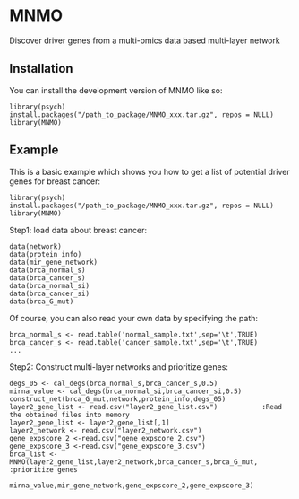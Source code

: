 # MNMO
Discover driver genes from a multi-omics data based multi-layer network 
## Installation

You can install the development version of MNMO like so:

```{r, eval=FALSE}
library(psych)
install.packages("/path_to_package/MNMO_xxx.tar.gz", repos = NULL)
library(MNMO)
```

## Example

This is a basic example which shows you how to get a list of potential driver genes for breast cancer:

```{r, eval=FALSE}
library(psych)
install.packages("/path_to_package/MNMO_xxx.tar.gz", repos = NULL)
library(MNMO)
```
Step1: load data about breast cancer:
```{r, eval=FALSE, message=FALSE, warning = FALSE}
data(network)
data(protein_info)
data(mir_gene_network)
data(brca_normal_s)
data(brca_cancer_s)
data(brca_normal_si)
data(brca_cancer_si)
data(brca_G_mut)
```

Of course, you can also read your own data by specifying the path:
```{r, eval=FALSE, message=FALSE, warning = FALSE}
brca_normal_s <- read.table('normal_sample.txt',sep='\t',TRUE)
brca_cancer_s <- read.table('cancer_sample.txt',sep='\t',TRUE)
...
```
 
 
Step2: Construct multi-layer networks and prioritize genes:
```{r, eval=FALSE, message=FALSE, warning = FALSE}
degs_05 <- cal_degs(brca_normal_s,brca_cancer_s,0.5)
mirna_value <- cal_degs(brca_normal_si,brca_cancer_si,0.5)
construct_net(brca_G_mut,network,protein_info,degs_05)
layer2_gene_list <- read.csv("layer2_gene_list.csv")           :Read the obtained files into memory
layer2_gene_list <- layer2_gene_list[,1]
layer2_network <- read.csv("layer2_network.csv")
gene_expscore_2 <-read.csv("gene_expscore_2.csv")
gene_expscore_3 <-read.csv("gene_expscore_3.csv")
brca_list <- MNMO(layer2_gene_list,layer2_network,brca_cancer_s,brca_G_mut,             :prioritize genes
                  mirna_value,mir_gene_network,gene_expscore_2,gene_expscore_3)
```

 
